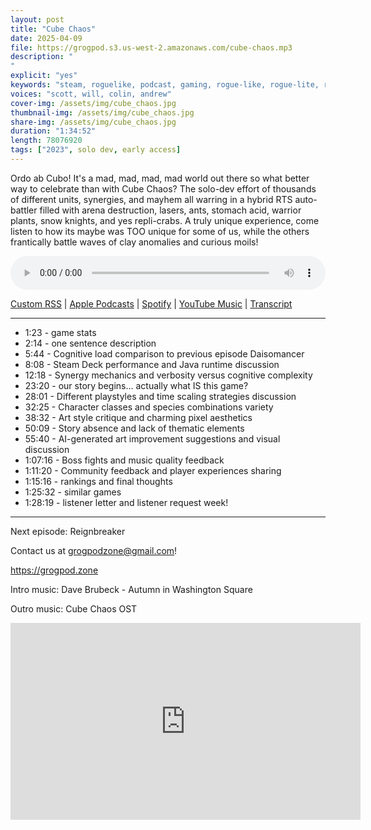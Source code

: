 ```yaml
---
layout: post
title: "Cube Chaos"
date: 2025-04-09
file: https://grogpod.s3.us-west-2.amazonaws.com/cube-chaos.mp3
description: "
"
explicit: "yes" 
keywords: "steam, roguelike, podcast, gaming, rogue-like, rogue-lite, roguelite"
voices: "scott, will, colin, andrew"
cover-img: /assets/img/cube_chaos.jpg
thumbnail-img: /assets/img/cube_chaos.jpg
share-img: /assets/img/cube_chaos.jpg
duration: "1:34:52"
length: 78076920  
tags: ["2023", solo dev, early access]
---
```


Ordo ab Cubo! It's a mad, mad, mad, mad world out there so what better way to celebrate than with Cube Chaos? The solo-dev effort of thousands of different units, synergies, and mayhem all warring in a hybrid RTS auto-battler filled with arena destruction, lasers, ants, stomach acid, warrior plants, snow knights, and yes repli-crabs. A truly unique experience, come listen to how its maybe was TOO unique for some of us, while the others frantically battle waves of clay anomalies and curious moils! 

<div class="container">
  <audio controls style="width: 100%;">
    <source src="https://grogpod.s3.us-west-2.amazonaws.com/cube-chaos.mp3" type="audio/mpeg">
  </audio>
</div>

[Custom RSS](https://grogpod.zone/feed.xml) | [Apple Podcasts](https://podcasts.apple.com/us/podcast/cube-chaos/id1650474911?i=1000702813860) | [Spotify](https://open.spotify.com/episode/4QxJz3FQDURHSPurpPFhtl) | [YouTube Music](https://music.youtube.com/playlist?list=PL-ShOmyMvd4jYFChE6tgj0JYG8RKK4xe0) | [Transcript](https://github.com/ScottBurger/going_rogue_podcast/blob/master/docs/transcripts/cube_chaos.txt)

---

* 1:23 - game stats
* 2:14 - one sentence description
* 5:44 - Cognitive load comparison to previous episode Daisomancer
* 8:08 - Steam Deck performance and Java runtime discussion
* 12:18 - Synergy mechanics and verbosity versus cognitive complexity
* 23:20 - our story begins... actually what IS this game?
* 28:01 - Different playstyles and time scaling strategies discussion
* 32:25 - Character classes and species combinations variety
* 38:32 - Art style critique and charming pixel aesthetics
* 50:09 - Story absence and lack of thematic elements
* 55:40 - AI-generated art improvement suggestions and visual discussion
* 1:07:16 - Boss fights and music quality feedback
* 1:11:20 - Community feedback and player experiences sharing
* 1:15:16 - rankings and final thoughts
* 1:25:32 - similar games
* 1:28:19 - listener letter and listener request week!

---

Next episode: Reignbreaker

Contact us at grogpodzone@gmail.com!

https://grogpod.zone

Intro music: Dave Brubeck - Autumn in Washington Square

Outro music: Cube Chaos OST

<div class="embed-responsive embed-responsive-16by9">
<iframe width="560" height="315" src="https://www.youtube.com/embed/F_n-Ww7iYpo" title="YouTube video player" frameborder="0" allow="accelerometer; autoplay; clipboard-write; encrypted-media; gyroscope; picture-in-picture" allowfullscreen></iframe>
</div>
